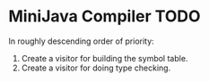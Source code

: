 MiniJava Compiler TODO
======================

In roughly descending order of priority:

1. Create a visitor for building the symbol table.
2. Create a visitor for doing type checking.
